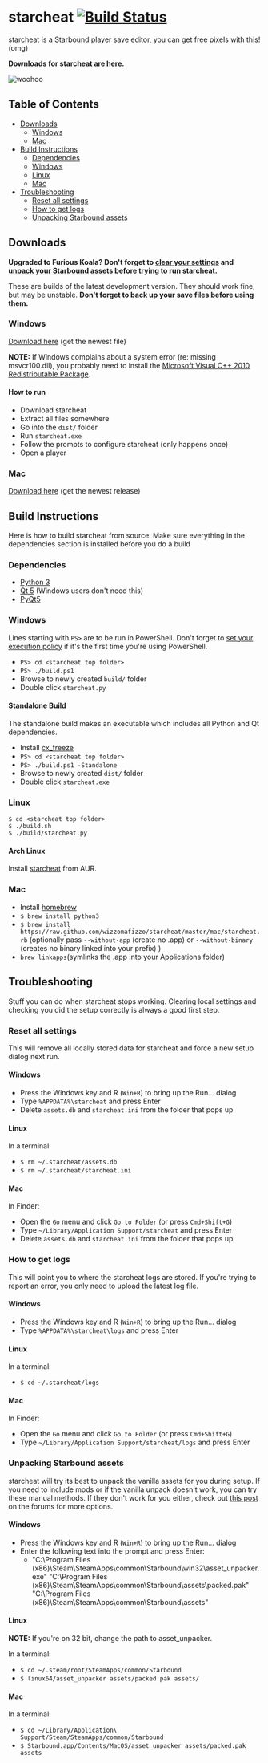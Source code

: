 # starcheat [![Build Status](https://travis-ci.org/wizzomafizzo/starcheat.png?branch=master)](https://travis-ci.org/wizzomafizzo/starcheat)

starcheat is a Starbound player save editor, you can get free pixels with this! (omg)

**Downloads for starcheat are [here](#downloads).**

![woohoo](https://raw.github.com/wizzomafizzo/starcheat/master/screen.png)

## Table of Contents

- [Downloads](#downloads)
	- [Windows](#windows)
	- [Mac](#mac)
- [Build Instructions](#build-instructions)
	- [Dependencies](#dependencies)
	- [Windows](#windows-1)
	- [Linux](#linux)
	- [Mac](#mac-1)
- [Troubleshooting](#troubleshooting)
	- [Reset all settings](#reset-all-settings)
	- [How to get logs](#how-to-get-logs)
	- [Unpacking Starbound assets](#unpacking-starbound-assets)

## Downloads
**Upgraded to Furious Koala? Don't forget to [clear your settings](#reset-all-settings) and [unpack your Starbound assets](#unpacking-starbound-assets) before trying to run starcheat.**

These are builds of the latest development version. They should work fine, but may be unstable. **Don't forget to back up your save files before using them.**

### Windows
[Download here](http://mcsi.mp/starcheat/) (get the newest file)

**NOTE:** If Windows complains about a system error (re: missing msvcr100.dll), you probably need to install the [Microsoft Visual C++ 2010 Redistributable Package](http://www.microsoft.com/en-au/download/details.aspx?id=5555).

#### How to run
* Download starcheat
* Extract all files somewhere
* Go into the ```dist/``` folder
* Run ```starcheat.exe```
* Follow the prompts to configure starcheat (only happens once)
* Open a player

### Mac
[Download here](https://github.com/wizzomafizzo/starcheat/releases) (get the newest release)

## Build Instructions
Here is how to build starcheat from source. Make sure everything in the dependencies section is installed before you do a build

### Dependencies
- [Python 3](http://www.python.org/getit/)
- [Qt 5](http://qt-project.org/downloads) (Windows users don't need this)
- [PyQt5](http://www.riverbankcomputing.com/software/pyqt/download5)

### Windows
Lines starting with ```PS>``` are to be run in PowerShell. Don't forget to [set your execution policy](http://technet.microsoft.com/en-us/library/ee176961.aspx) if it's the first time you're using PowerShell.

- ```PS> cd <starcheat top folder>```
- ```PS> ./build.ps1```
- Browse to newly created ```build/``` folder
- Double click ```starcheat.py```

#### Standalone Build
The standalone build makes an executable which includes all Python and Qt dependencies.

- Install [cx_freeze](http://cx-freeze.sourceforge.net/)
- ```PS> cd <starcheat top folder>```
- ```PS> ./build.ps1 -Standalone```
- Browse to newly created ```dist/``` folder
- Double click ```starcheat.exe```

### Linux
```
$ cd <starcheat top folder>
$ ./build.sh
$ ./build/starcheat.py
```

#### Arch Linux
Install [starcheat](https://aur.archlinux.org/packages/starcheat/) from AUR.

### Mac
- Install [homebrew](http://brew.sh/)
- ```$ brew install python3```
- ```$ brew install https://raw.github.com/wizzomafizzo/starcheat/master/mac/starcheat.rb``` (optionally pass ```--without-app``` (create no .app) or ```--without-binary``` (creates no binary linked into your prefix) )
- ```brew linkapps```(symlinks the .app into your Applications folder)

## Troubleshooting
Stuff you can do when starcheat stops working. Clearing local settings and checking you did the setup correctly is always a good first step.

### Reset all settings
This will remove all locally stored data for starcheat and force a new setup dialog next run.

#### Windows
- Press the Windows key and R (```Win+R```) to bring up the Run... dialog
- Type ```%APPDATA%\starcheat``` and press Enter
- Delete ```assets.db``` and ```starcheat.ini``` from the folder that pops up

#### Linux
In a terminal:
- ```$ rm ~/.starcheat/assets.db```
- ```$ rm ~/.starcheat/starcheat.ini```

#### Mac
In Finder:
- Open the ```Go``` menu and click ```Go to Folder``` (or press ```Cmd+Shift+G```)
- Type ```~/Library/Application Support/starcheat``` and press Enter
- Delete ```assets.db``` and ```starcheat.ini``` from the folder that pops up

### How to get logs
This will point you to where the starcheat logs are stored. If you're trying to report an error, you only need to upload the latest log file.

#### Windows
- Press the Windows key and R (```Win+R```) to bring up the Run... dialog
- Type ```%APPDATA%\starcheat\logs``` and press Enter

#### Linux
In a terminal:
- ```$ cd ~/.starcheat/logs```

#### Mac
In Finder:
- Open the ```Go``` menu and click ```Go to Folder``` (or press ```Cmd+Shift+G```)
- Type ```~/Library/Application Support/starcheat/logs``` and press Enter

### Unpacking Starbound assets
starcheat will try its best to unpack the vanilla assets for you during setup. If you need to include mods or if the vanilla unpack doesn't work, you can try these manual methods. If they don't work for you either, check out [this post](http://community.playstarbound.com/index.php?threads/how-to-successfully-pack-and-unpack-pak-files.66649/) on the forums for more options.

#### Windows
- Press the Windows key and R (```Win+R```) to bring up the Run... dialog
- Enter the following text into the prompt and press Enter:
  - "C:\Program Files (x86)\Steam\SteamApps\common\Starbound\win32\asset_unpacker.exe" "C:\Program Files (x86)\Steam\SteamApps\common\Starbound\assets\packed.pak" "C:\Program Files (x86)\Steam\SteamApps\common\Starbound\assets"

#### Linux
**NOTE:** If you're on 32 bit, change the path to asset_unpacker.

In a terminal:
- ```$ cd ~/.steam/root/SteamApps/common/Starbound```
- ```$ linux64/asset_unpacker assets/packed.pak assets/```

#### Mac
In a terminal:
- ```$ cd ~/Library/Application\ Support/Steam/SteamApps/common/Starbound```
- ```$ Starbound.app/Contents/MacOS/asset_unpacker assets/packed.pak assets```
